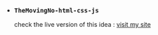 * ### `TheMovingNo-html-css-js`
  check the live version of this idea : [visit my site](https://younes-aouka.github.io/TheMovingNo-html-css-js/)
